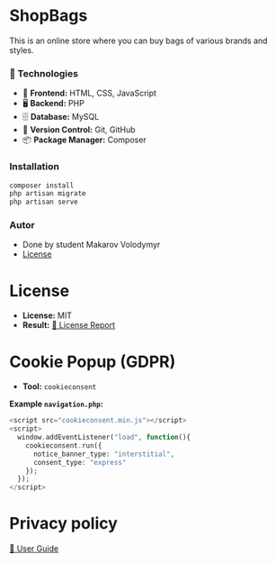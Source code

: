 # ShopBags
This is an online store where you can buy bags of various brands and styles.

### 🚀 Technologies  
- 🎨 **Frontend:** HTML, CSS, JavaScript  
- 🖥 **Backend:** PHP  
- 🗄 **Database:** MySQL 
- 🔄 **Version Control:** Git, GitHub  
- 📦 **Package Manager:** Composer  
### Installation
```bash
composer install
php artisan migrate
php artisan serve
```
### Autor 
- Done by student Makarov Volodymyr
- [License](https://github.com/vovan4ik1/ShopBags?tab=MIT-1-ov-file)

# License
- **License:** MIT
- **Result:** [📜 License Report](license-report.txt)

# Cookie Popup (GDPR)
- **Tool:** `cookieconsent`

**Example `navigation.php`:**
```php
<script src="cookieconsent.min.js"></script>
<script>
  window.addEventListener("load", function(){
    cookieconsent.run({
      notice_banner_type: "interstitial",
      consent_type: "express"
    });
  });
</script>
```

# Privacy policy
[📜 User Guide](Privacy-policy.txt)
